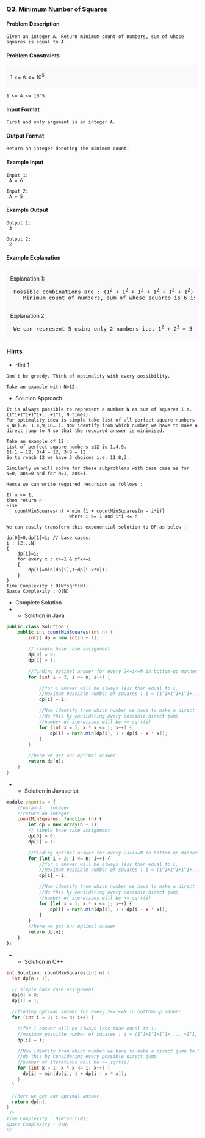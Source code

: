 ### Q3. Minimum Number of Squares
#### Problem Description
```text
Given an integer A. Return minimum count of numbers, sum of whose squares is equal to A.
```
#### Problem Constraints
<div style="background-color: #f9f9f9; padding: 5px 10px;">
    <p>1 &lt;= A &lt;= 10<sup>5</sup></p>
</div>

```text
1 <= A <= 10^5
```
#### Input Format
```text
First and only argument is an integer A.
```
#### Output Format
```text
Return an integer denoting the minimum count.
```
#### Example Input
```text
Input 1:
 A = 6

Input 2:
 A = 5
```
#### Example Output
```text
Output 1:
 3

Output 2:
 2
```
#### Example Explanation
<div style="background-color: #f9f9f9; padding: 5px 10px;">
    <p>Explanation 1:</p>
    <pre> Possible combinations are : (1<sup>2</sup> + 1<sup>2</sup> + 1<sup>2</sup> + 1<sup>2</sup> + 1<sup>2</sup> + 1<sup>2</sup>) and (1<sup>2</sup> + 1<sup>2</sup> + 2<sup>2</sup>).
    Minimum count of numbers, sum of whose squares is 6 is 3. 
    </pre>
    <p>Explanation 2:</p>
    <pre> We can represent 5 using only 2 numbers i.e. 1<sup>2</sup> + 2<sup>2</sup> = 5</pre>
</div>

### Hints
* Hint 1
```text
Don’t be greedy. Think of optimality with every possibility.

Take an example with N=12.
```
* Solution Approach
```text
It is always possible to represent a number N as sum of squares i.e.(1^1+1^1+1^1+…..+1^1, N times).
For optimality idea is simple take list of all perfect square numbers ≤ N(i.e. 1,4,9,16….). Now identify from which number we have to make a direct jump to N so that the required answer is minimised.

Take an example of 12 :
List of perfect square numbers ≤12 is 1,4,9.
11+1 = 12, 8+4 = 12, 3+9 = 12.
So to reach 12 we have 3 choices i.e. 11,8,3.

Similarly we will solve for these subproblems with base case as for N=0, ans=0 and for N=1, ans=1.

Hence we can write required recursion as follows :

If n <= 1, 
then return n 
Else
   countMinSquares(n) = min {1 + countMinSquares(n - i*i)} 
                       where i >= 1 and i*i <= n

We can easily transform this exponential solution to DP as below :

dp[0]=0,dp[1]=1; // base cases.
i : [2...N]
{
    dp[i]=i;
    for every x : x>=1 & x*x<=i
    {
        dp[i]=min(dp[i],1+dp[i-x*x]);
    }
}
Time Complexity : O(N*sqrt(N))
Space Complexity : O(N)
```
* Complete Solution
* * Solution in Java
```java
public class Solution {
    public int countMinSquares(int n) {
        int[] dp = new int[n + 1];

        // simple base case assignment
        dp[0] = 0;
        dp[1] = 1;

        //finding optimal answer for every 2<=i<=N in bottom-up manner
        for (int i = 2; i <= n; i++) {

            //for i answer will be always less than equal to i.
            //maximum possible number of squares : i = (1^1+1^1+1^1+.....+1^1, i times)
            dp[i] = i;

            //Now identify from which number we have to make a direct jump to N so that the required answer is minimised.
            //do this by considering every possible direct jump
            //number of iterations will be <= sqrt(i)
            for (int x = 1; x * x <= i; x++) {
                dp[i] = Math.min(dp[i], 1 + dp[i - x * x]);
            }
        }

        //here we get our optimal answer
        return dp[n];
    }
}
```
* * Solution in Javascript
```javascript
module.exports = {
    //param A : integer
    //return an integer
    countMinSquares: function (n) {
        let dp = new Array(n + 1);
        // simple base case assignment
        dp[0] = 0;
        dp[1] = 1;

        //finding optimal answer for every 2<=i<=N in bottom-up manner
        for (let i = 2; i <= n; i++) {
            //for i answer will be always less than equal to i.
            //maximum possible number of squares : i = (1^1+1^1+1^1+.....+1^1, i times)
            dp[i] = i;

            //Now identify from which number we have to make a direct jump to N so that the required answer is minimised.
            //do this by considering every possible direct jump
            //number of iterations will be <= sqrt(i)
            for (let x = 1; x * x <= i; x++) {
                dp[i] = Math.min(dp[i], 1 + dp[i - x * x]);
            }
        }
        //here we get our optimal answer
        return dp[n];
    },
};
```
* * Solution in C++
```cpp
int Solution::countMinSquares(int n) {
  int dp[n + 1];

  // simple base case assignment
  dp[0] = 0;
  dp[1] = 1;

  //finding optimal answer for every 2<=i<=N in bottom-up manner
  for (int i = 2; i <= n; i++) {

    //for i answer will be always less than equal to i.
    //maximum possible number of squares : i = (1^1+1^1+1^1+.....+1^1, i times)
    dp[i] = i;

    //Now identify from which number we have to make a direct jump to N so that the required answer is minimised.
    //do this by considering every possible direct jump
    //number of iterations will be <= sqrt(i)
    for (int x = 1; x * x <= i; x++) {
      dp[i] = min(dp[i], 1 + dp[i - x * x]);
    }
  }

  //here we get our optimal answer
  return dp[n];
}
 /*
Time Complexity : O(N*sqrt(N))
Space Complexity : O(N)
*/
```

